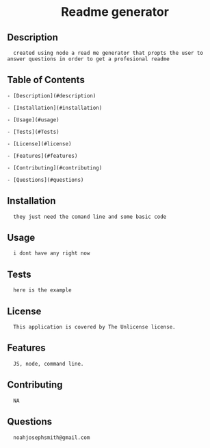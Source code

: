 
<h1 align='center'>Readme generator</h1>
    
## Description 
      created using node a read me generator that propts the user to answer questions in order to get a profesional readme
    
## Table of Contents

    - [Description](#description)

    - [Installation](#installation)

    - [Usage](#usage)

    - [Tests](#Tests)

    - [License](#license)

    - [Features](#features)

    - [Contributing](#contributing)

    - [Questions](#questions)

## Installation
      they just need the comand line and some basic code
## Usage
      i dont have any right now
    
## Tests
      here is the example  
## License
      This application is covered by The Unlicense license.
## Features
      JS, node, command line.
## Contributing
      NA
## Questions
      noahjosephsmith@gmail.com
  
